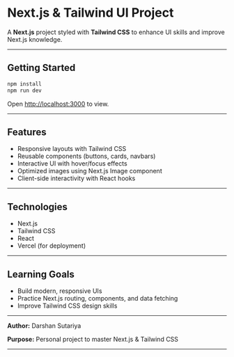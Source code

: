 # Next.js & Tailwind UI Project

A **Next.js** project styled with **Tailwind CSS** to enhance UI skills and improve Next.js knowledge.

---

## Getting Started

```bash
npm install
npm run dev
```

Open [http://localhost:3000](http://localhost:3000) to view.

---

## Features

* Responsive layouts with Tailwind CSS
* Reusable components (buttons, cards, navbars)
* Interactive UI with hover/focus effects
* Optimized images using Next.js Image component
* Client-side interactivity with React hooks

---

## Technologies

* Next.js
* Tailwind CSS
* React
* Vercel (for deployment)

---

## Learning Goals

* Build modern, responsive UIs
* Practice Next.js routing, components, and data fetching
* Improve Tailwind CSS design skills

---

**Author:** Darshan Sutariya

**Purpose:** Personal project to master Next.js & Tailwind CSS

---
